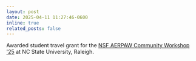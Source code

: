 ```yaml
---
layout: post
date: 2025-04-11 11:27:46-0600
inline: true
related_posts: false
---
```


<!-- A simple inline announcement with Markdown emoji! :sparkles: :smile: -->
Awarded student travel grant for the [NSF AERPAW Community Workshop '25](https://aerpaw.org/aerpaw-community-workshop-2025/) at NC State University, Raleigh.